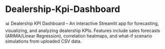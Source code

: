 # Dealership-Kpi-Dashboard
📊 Dealership KPI Dashboard – An interactive Streamlit app for forecasting, visualizing, and analyzing dealership KPIs. Features include sales forecasts (ARIMA/Linear Regression), correlation heatmaps, and what-if scenario simulations from uploaded CSV data.
